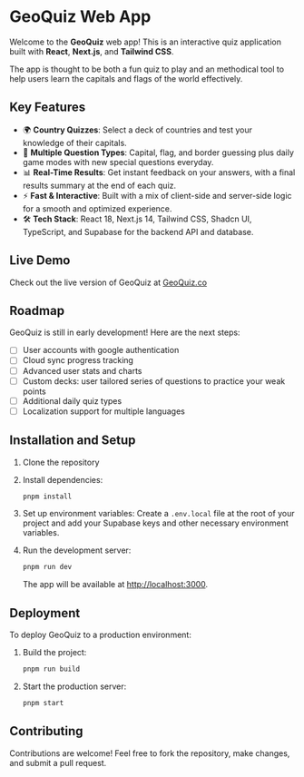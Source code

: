 # GeoQuiz Web App

Welcome to the **GeoQuiz** web app! This is an interactive quiz application built with **React**, **Next.js**, and **Tailwind CSS**.

The app is thought to be both a fun quiz to play and an methodical tool to help users learn the capitals and flags of the world effectively.

## Key Features

- 🌍 **Country Quizzes**: Select a deck of countries and test your knowledge of their capitals.
- 🏁 **Multiple Question Types**: Capital, flag, and border guessing plus daily game modes with new special questions everyday.
- 📊 **Real-Time Results**: Get instant feedback on your answers, with a final results summary at the end of each quiz.
- ⚡ **Fast & Interactive**: Built with a mix of client-side and server-side logic for a smooth and optimized experience.
- 🛠 **Tech Stack**: React 18, Next.js 14, Tailwind CSS, Shadcn UI, TypeScript, and Supabase for the backend API and database.

## Live Demo

Check out the live version of GeoQuiz at [GeoQuiz.co](https://geoquiz.co)

## Roadmap

GeoQuiz is still in early development! Here are the next steps:

- [ ] User accounts with google authentication
- [ ] Cloud sync progress tracking
- [ ] Advanced user stats and charts
- [ ] Custom decks: user tailored series of questions to practice your weak points
- [ ] Additional daily quiz types
- [ ] Localization support for multiple languages

## Installation and Setup

1. Clone the repository

2. Install dependencies:

   ```bash
   pnpm install
   ```

3. Set up environment variables:
   Create a `.env.local` file at the root of your project and add your Supabase keys and other necessary environment variables.

4. Run the development server:

   ```bash
   pnpm run dev
   ```

   The app will be available at [http://localhost:3000](http://localhost:3000).

## Deployment

To deploy GeoQuiz to a production environment:

1. Build the project:
   ```bash
   pnpm run build
   ```
2. Start the production server:
   ```bash
   pnpm start
   ```

## Contributing

Contributions are welcome! Feel free to fork the repository, make changes, and submit a pull request.
